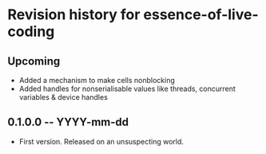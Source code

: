 # Revision history for essence-of-live-coding

## Upcoming

* Added a mechanism to make cells nonblocking
* Added handles for nonserialisable values like threads, concurrent variables & device handles

## 0.1.0.0 -- YYYY-mm-dd

* First version. Released on an unsuspecting world.
